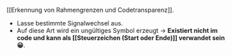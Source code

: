 [[Erkennung von Rahmengrenzen und Codetransparenz]].

- Lasse bestimmte Signalwechsel aus.
- Auf diese Art wird ein ungültiges Symbol erzeugt -> **Existiert nicht im code und kann als [[Steuerzeichen (Start oder Ende)]] verwandet sein 😀**.